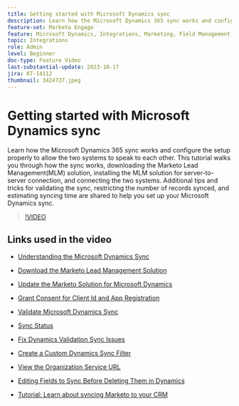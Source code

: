 ```yaml
---
title: Getting started with Microsoft Dynamics sync
description: Learn how the Microsoft Dynamics 365 sync works and configure the setup properly to allow the two systems to speak to each other. This tutorial walks you through how the sync works, downloading the Marketo Lead Management(MLM) solution, installing the MLM solution for server-to-server connection, and connecting the two systems.
feature-set: Marketo Engage
feature: Microsoft Dynamics, Integrations, Marketing, Field Management, Administration
topic: Integrations
role: Admin
level: Beginner
doc-type: Feature Video
last-substantial-update: 2023-10-17
jira: KT-14112
thumbnail: 3424737.jpeg
---
```


# Getting started with Microsoft Dynamics sync

Learn how the Microsoft Dynamics 365 sync works and configure the setup properly to allow the two systems to speak to each other. This tutorial walks you through how the sync works, downloading the Marketo Lead Management(MLM) solution, installing the MLM solution for server-to-server connection, and connecting the two systems. Additional tips and tricks for validating the sync, restricting the number of records synced, and estimating syncing time are shared to help you set up your Microsoft Dynamics sync.

>[!VIDEO](https://video.tv.adobe.com/v/3424737/?learn=on)

## Links used in the video

* [Understanding the Microsoft Dynamics Sync](https://experienceleague.adobe.com/docs/marketo/using/product-docs/crm-sync/microsoft-dynamics/understanding-the-microsoft-dynamics-sync.html)

* [Download the Marketo Lead Management Solution](https://experienceleague.adobe.com/docs/marketo/using/product-docs/crm-sync/microsoft-dynamics/sync-setup/download-the-marketo-lead-management-solution.html)

* [Update the Marketo Solution for Microsoft Dynamics](https://experienceleague.adobe.com/docs/marketo/using/product-docs/crm-sync/microsoft-dynamics/sync-setup/update-the-marketo-solution-for-microsoft-dynamics.html)

* [Grant Consent for Client Id and App Registration](https://experienceleague.adobe.com/docs/marketo/using/product-docs/crm-sync/microsoft-dynamics/sync-setup/grant-consent-for-client-id-and-app-registration.html)

* [Validate Microsoft Dynamics Sync](https://experienceleague.adobe.com/docs/marketo/using/product-docs/crm-sync/microsoft-dynamics/sync-setup/validate-microsoft-dynamics-sync.html)

* [Sync Status](https://experienceleague.adobe.com/docs/marketo/using/product-docs/crm-sync/microsoft-dynamics/microsoft-dynamics-sync-details/sync-status.html)

* [Fix Dynamics Validation Sync Issues](https://experienceleague.adobe.com/docs/marketo/using/product-docs/crm-sync/microsoft-dynamics/fix-dynamics-validation-sync-issues.html)

* [Create a Custom Dynamics Sync Filter](https://experienceleague.adobe.com/docs/marketo/using/product-docs/crm-sync/microsoft-dynamics/custom-dynmaics-sync-filter-details/create-a-custom-dynamics-sync-filter.html)

* [View the Organization Service URL](https://experienceleague.adobe.com/docs/marketo/using/product-docs/crm-sync/microsoft-dynamics/sync-setup/view-the-organization-service-url.html)

* [Editing Fields to Sync Before Deleting Them in Dynamics](https://experienceleague.adobe.com/docs/marketo/using/product-docs/crm-sync/microsoft-dynamics/microsoft-dynamics-sync-details/editing-fields-to-sync-before-deleting-them-in-dynamics.html)

* [Tutorial: Learn about syncing Marketo to your CRM](https://experienceleague.adobe.com/docs/marketo-learn/tutorials/lead-and-data-management/crm-sync-learn.html)